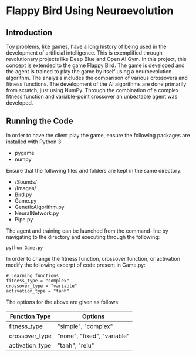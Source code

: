 # Flappy Bird Using Neuroevolution 

## Introduction

Toy problems, like games, have a long history of being used in the development of artificial intelligence. This is exemplified through revolutionary projects like Deep Blue and Open AI Gym. In this project, this concept is extended to the game Flappy Bird. The game is developed and the agent is trained to play the game by itself using a neuroevolution algorithm. The analysis includes the comparison of various crossovers and fitness functions. The development of the AI algorithms are done primarily from scratch, just using NumPy. Through the combination of a complex fitness function and variable-point crossover an unbeatable agent was developed.

## Running the Code

In order to have the client play the game, ensure the following packages are installed with Python 3:

- pygame
- numpy

Ensure that the following files and folders are kept in the same directory:

- /Sounds/
- /Images/ 
- Bird.py
- Game.py
- GeneticAlgorithm.py
- NeuralNetwork.py
- Pipe.py

The agent and training can be launched from the command-line by navigating to the directory and executing through the following:

~~~
python Game.py
~~~

In order to change the fitness function, crossover function, or activation modify the following excerpt of code present in Game.py:

~~~
# Learning functions
fitness_type = "complex"
crossover_type = "variable"
activation_type = "tanh"
~~~

The options for the above are given as follows:

| Function Type   | Options                     |
|-----------------|-----------------------------|
| fitness_type    | "simple", "complex"         |
| crossover_type  | "none", "fixed", "variable" |
| activation_type | "tanh", "relu"              |
